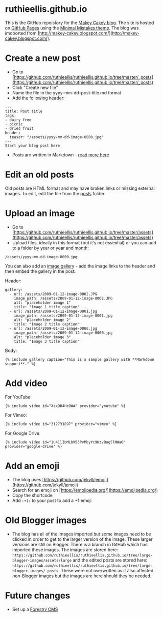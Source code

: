 # ruthieellis.github.io
This is the GitHub repoistory for the [Makey Cakey blog](https://ruth.ellis.scot/). The site is hosted on [GitHub Pages](https://pages.github.com/) using the [Minimal Mistakes theme](https://mmistakes.github.io/minimal-mistakes/). The blog was imoported from [http://makey-cakey.blogspot.com/](http://makey-cakey.blogspot.com/). 

# Create a new post
* Go to [https://github.com/ruthieellis/ruthieellis.github.io/tree/master/_posts](https://github.com/ruthieellis/ruthieellis.github.io/tree/master/_posts) 
* Click "Create new file"
* Name the file in the yyyy-mm-dd-post-title.md format 
* Add the following header:
```
---
title: Post title
tags:
- dairy free
- picnic
- dried fruit
header:
  teaser: "/assets/yyyy-mm-dd-image-0000.jpg"
---
Start your blog post here

```
* Posts are written in Markdown - [read more here](https://mmistakes.github.io/minimal-mistakes/markup/markup-html-tags-and-formatting/)

# Edit an old posts
Old posts are HTML format and may have broken links or missing external images. To edit, edit the file from the [posts](https://github.com/ruthieellis/ruthieellis.github.io/tree/master/_posts) folder.

# Upload an image
* Go to [https://github.com/ruthieellis/ruthieellis.github.io/tree/master/assets](https://github.com/ruthieellis/ruthieellis.github.io/tree/master/assets)
* Upload files, ideally in this format (but it's not essential) or you can add to a folder by year or year and month: 
```
/assets/yyyy-mm-dd-image-0000.jpg
```

You can also add an [image gallery](https://mmistakes.github.io/minimal-mistakes/docs/helpers/) - add the image links to the header and then embed the gallery in the post:

Header:
```
gallery:
  - url: /assets/2009-01-12-image-0002.JPG
    image_path: /assets/2009-01-12-image-0002.JPG
    alt: "placeholder image 1"
    title: "Image 1 title caption"
  - url: /assets/2009-01-12-image-0001.jpg
    image_path: /assets/2009-01-12-image-0001.jpg
    alt: "placeholder image 2"
    title: "Image 2 title caption"
  - url: /assets/2009-01-12-image-0000.jpg
    image_path: /assets/2009-01-12-image-0000.jpg
    alt: "placeholder image 3"
    title: "Image 3 title caption"
```


Body:
```
{% include gallery caption="This is a sample gallery with **Markdown support**." %}
```

# Add video
For YouTube:
```
{% include video id="XsxDH4HcOWA" provider="youtube" %}
```

For Vimeo:
```
{% include video id="212731897" provider="vimeo" %}
```

For Google Drive:
```
{% include video id="1u41lIbMLbV53PvMbyYc9HzvBug5lNWaO" provider="google-drive" %}
```

# Add an emoji
* The blog uses [https://github.com/jekyll/jemoji](https://github.com/jekyll/jemoji)
* Search for an emoji on [https://emojipedia.org/](https://emojipedia.org/)
* Copy the shortcode
* Add ```:+1:``` to your post to add a +1 emoji



# Old Blogger images
* The blog has all of the images imported but some images need to be clicked in order to get to the larger version of the image. These larger versions are still on Blogger. There is a branch in GitHub which has imported these images. The images are stored here: ```https://github.com/ruthieellis/ruthieellis.github.io/tree/large-blogger-images/assets/large``` and the edited posts are stored here: ```https://github.com/ruthieellis/ruthieellis.github.io/tree/large-blogger-images/_posts```. These were not overwritten as it also affected non-Blogger images but the images are here should they be needed. 


# Future changes
* Set up a [Forestry CMS](https://forestry.io/)
